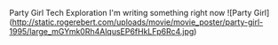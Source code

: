 Party Girl Tech Exploration
I'm writing something right now
![Party Girl] (http://static.rogerebert.com/uploads/movie/movie_poster/party-girl-1995/large_mGYmk0Rh4AlqusEP6fHkLFp6Rc4.jpg)
